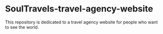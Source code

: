 # SoulTravels-travel-agency-website
This repository is dedicated to a travel agency website for people who want to see the world.
